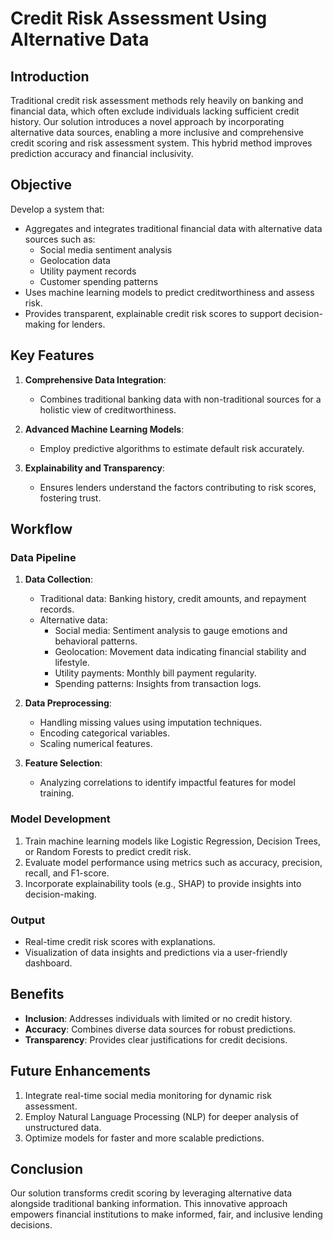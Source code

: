 # Credit Risk Assessment Using Alternative Data

## Introduction
Traditional credit risk assessment methods rely heavily on banking and financial data, which often exclude individuals lacking sufficient credit history. Our solution introduces a novel approach by incorporating alternative data sources, enabling a more inclusive and comprehensive credit scoring and risk assessment system. This hybrid method improves prediction accuracy and financial inclusivity.

## Objective
Develop a system that:
- Aggregates and integrates traditional financial data with alternative data sources such as:
  - Social media sentiment analysis
  - Geolocation data
  - Utility payment records
  - Customer spending patterns
- Uses machine learning models to predict creditworthiness and assess risk.
- Provides transparent, explainable credit risk scores to support decision-making for lenders.

## Key Features
1. **Comprehensive Data Integration**:
   - Combines traditional banking data with non-traditional sources for a holistic view of creditworthiness.

2. **Advanced Machine Learning Models**:
   - Employ predictive algorithms to estimate default risk accurately.

3. **Explainability and Transparency**:
   - Ensures lenders understand the factors contributing to risk scores, fostering trust.

## Workflow
### Data Pipeline
1. **Data Collection**:
   - Traditional data: Banking history, credit amounts, and repayment records.
   - Alternative data:
     - Social media: Sentiment analysis to gauge emotions and behavioral patterns.
     - Geolocation: Movement data indicating financial stability and lifestyle.
     - Utility payments: Monthly bill payment regularity.
     - Spending patterns: Insights from transaction logs.

2. **Data Preprocessing**:
   - Handling missing values using imputation techniques.
   - Encoding categorical variables.
   - Scaling numerical features.

3. **Feature Selection**:
   - Analyzing correlations to identify impactful features for model training.

### Model Development
1. Train machine learning models like Logistic Regression, Decision Trees, or Random Forests to predict credit risk.
2. Evaluate model performance using metrics such as accuracy, precision, recall, and F1-score.
3. Incorporate explainability tools (e.g., SHAP) to provide insights into decision-making.

### Output
- Real-time credit risk scores with explanations.
- Visualization of data insights and predictions via a user-friendly dashboard.

## Benefits
- **Inclusion**: Addresses individuals with limited or no credit history.
- **Accuracy**: Combines diverse data sources for robust predictions.
- **Transparency**: Provides clear justifications for credit decisions.

## Future Enhancements
1. Integrate real-time social media monitoring for dynamic risk assessment.
2. Employ Natural Language Processing (NLP) for deeper analysis of unstructured data.
3. Optimize models for faster and more scalable predictions.

## Conclusion
Our solution transforms credit scoring by leveraging alternative data alongside traditional banking information. This innovative approach empowers financial institutions to make informed, fair, and inclusive lending decisions.

